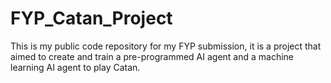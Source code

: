 # FYP_Catan_Project
This is my public code repository for my FYP submission, it is a project that aimed to create and train a pre-programmed AI agent and a machine learning AI agent to play Catan.
